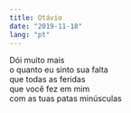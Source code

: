 ```yaml
---
title: Otávio
date: "2019-11-18"
lang: "pt"
---
```


Dói muito mais\
o quanto eu sinto sua falta\
que todas as feridas\
que você fez em mim\
com as tuas patas minúsculas
